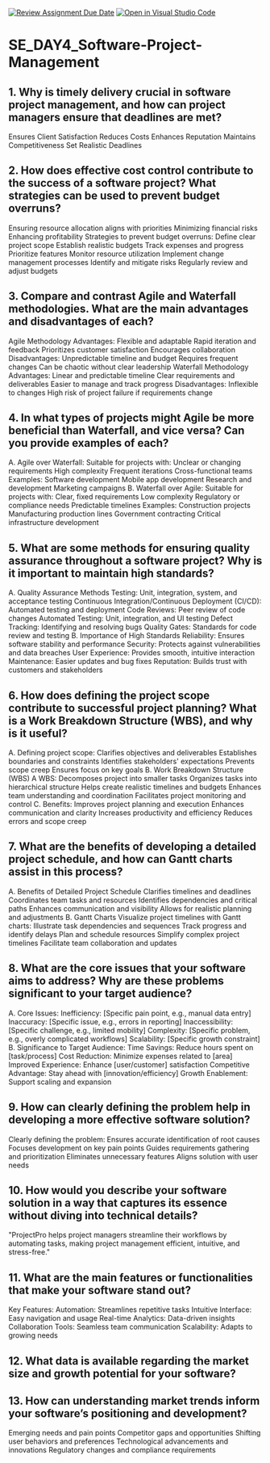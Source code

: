 [![Review Assignment Due Date](https://classroom.github.com/assets/deadline-readme-button-22041afd0340ce965d47ae6ef1cefeee28c7c493a6346c4f15d667ab976d596c.svg)](https://classroom.github.com/a/9pw6JKcu)
[![Open in Visual Studio Code](https://classroom.github.com/assets/open-in-vscode-2e0aaae1b6195c2367325f4f02e2d04e9abb55f0b24a779b69b11b9e10269abc.svg)](https://classroom.github.com/online_ide?assignment_repo_id=16386574&assignment_repo_type=AssignmentRepo)
# SE_DAY4_Software-Project-Management
## 1. Why is timely delivery crucial in software project management, and how can project managers ensure that deadlines are met?
Ensures Client Satisfaction
Reduces Costs
Enhances Reputation
Maintains Competitiveness
Set Realistic Deadlines

## 2. How does effective cost control contribute to the success of a software project? What strategies can be used to prevent budget overruns?
Ensuring resource allocation aligns with priorities
Minimizing financial risks
Enhancing profitability
Strategies to prevent budget overruns:
Define clear project scope
Establish realistic budgets
Track expenses and progress
Prioritize features
Monitor resource utilization
Implement change management processes
Identify and mitigate risks
Regularly review and adjust budgets

## 3. Compare and contrast Agile and Waterfall methodologies. What are the main advantages and disadvantages of each?
Agile Methodology
Advantages:
Flexible and adaptable
Rapid iteration and feedback
Prioritizes customer satisfaction
Encourages collaboration
Disadvantages:
Unpredictable timeline and budget
Requires frequent changes
Can be chaotic without clear leadership
Waterfall Methodology
Advantages:
Linear and predictable timeline
Clear requirements and deliverables
Easier to manage and track progress
Disadvantages:
Inflexible to changes
High risk of project failure if requirements change

## 4. In what types of projects might Agile be more beneficial than Waterfall, and vice versa? Can you provide examples of each?
A. Agile over Waterfall:
Suitable for projects with:
Unclear or changing requirements
High complexity
Frequent iterations
Cross-functional teams
Examples:
Software development
Mobile app development
Research and development
Marketing campaigns
B. Waterfall over Agile:
Suitable for projects with:
Clear, fixed requirements
Low complexity
Regulatory or compliance needs
Predictable timelines
Examples:
Construction projects
Manufacturing production lines
Government contracting
Critical infrastructure development

## 5. What are some methods for ensuring quality assurance throughout a software project? Why is it important to maintain high standards?
A. Quality Assurance Methods
Testing: Unit, integration, system, and acceptance testing
Continuous Integration/Continuous Deployment (CI/CD): Automated testing and deployment
Code Reviews: Peer review of code changes
Automated Testing: Unit, integration, and UI testing
Defect Tracking: Identifying and resolving bugs
Quality Gates: Standards for code review and testing
B. Importance of High Standards
Reliability: Ensures software stability and performance
Security: Protects against vulnerabilities and data breaches
User Experience: Provides smooth, intuitive interaction
Maintenance: Easier updates and bug fixes
Reputation: Builds trust with customers and stakeholders

## 6. How does defining the project scope contribute to successful project planning? What is a Work Breakdown Structure (WBS), and why is it useful?
A. Defining project scope:
Clarifies objectives and deliverables
Establishes boundaries and constraints
Identifies stakeholders' expectations
Prevents scope creep
Ensures focus on key goals
B. Work Breakdown Structure (WBS)
A WBS:
Decomposes project into smaller tasks
Organizes tasks into hierarchical structure
Helps create realistic timelines and budgets
Enhances team understanding and coordination
Facilitates project monitoring and control
C. Benefits:
Improves project planning and execution
Enhances communication and clarity
Increases productivity and efficiency
Reduces errors and scope creep

## 7. What are the benefits of developing a detailed project schedule, and how can Gantt charts assist in this process?
A. Benefits of Detailed Project Schedule
Clarifies timelines and deadlines
Coordinates team tasks and resources
Identifies dependencies and critical paths
Enhances communication and visibility
Allows for realistic planning and adjustments
B. Gantt Charts
Visualize project timelines with Gantt charts:
Illustrate task dependencies and sequences
Track progress and identify delays
Plan and schedule resources
Simplify complex project timelines
Facilitate team collaboration and updates

## 8. What are the core issues that your software aims to address? Why are these problems significant to your target audience?
A. Core Issues:
Inefficiency: [Specific pain point, e.g., manual data entry]
Inaccuracy: [Specific issue, e.g., errors in reporting]
Inaccessibility: [Specific challenge, e.g., limited mobility]
Complexity: [Specific problem, e.g., overly complicated workflows]
Scalability: [Specific growth constraint]
B. Significance to Target Audience:
Time Savings: Reduce hours spent on [task/process]
Cost Reduction: Minimize expenses related to [area]
Improved Experience: Enhance [user/customer] satisfaction
Competitive Advantage: Stay ahead with [innovation/efficiency]
Growth Enablement: Support scaling and expansion

## 9. How can clearly defining the problem help in developing a more effective software solution?
Clearly defining the problem:
Ensures accurate identification of root causes
Focuses development on key pain points
Guides requirements gathering and prioritization
Eliminates unnecessary features
Aligns solution with user needs

## 10. How would you describe your software solution in a way that captures its essence without diving into technical details?
"ProjectPro helps project managers streamline their workflows by automating tasks, making project management efficient, intuitive, and stress-free."

## 11. What are the main features or functionalities that make your software stand out?
Key Features:
Automation: Streamlines repetitive tasks
Intuitive Interface: Easy navigation and usage
Real-time Analytics: Data-driven insights
Collaboration Tools: Seamless team communication
Scalability: Adapts to growing needs

## 12. What data is available regarding the market size and growth potential for your software?
## 13. How can understanding market trends inform your software’s positioning and development?
Emerging needs and pain points
Competitor gaps and opportunities
Shifting user behaviors and preferences
Technological advancements and innovations
Regulatory changes and compliance requirements
